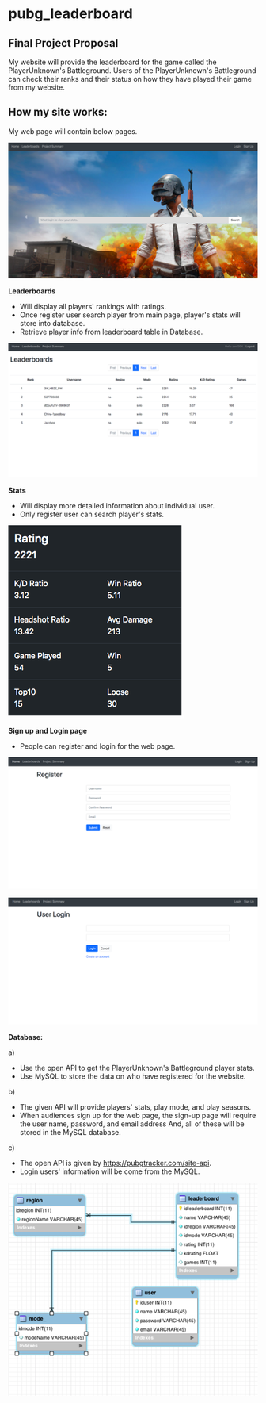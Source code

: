 # pubg_leaderboard

  
## Final Project Proposal
My website will provide the leaderboard for the game called the PlayerUnknown's Battleground. Users of the PlayerUnknown's Battleground can check their ranks and their status on how they have played their game from my website.

## How my site works:
My web page will contain below pages.

![Main page](https://github.com/Jaejun-Project/pubg_leaderboard/blob/master/ImgRead/main.png)

**Leaderboards**
- Will display all players' rankings with ratings. 
- Once register user search player from main page, player's stats will store into database.
- Retrieve player info from leaderboard table in Database. 

![leaderboard](https://github.com/Jaejun-Project/pubg_leaderboard/blob/master/ImgRead/leaderboard.png)

**Stats**
- Will display more detailed information about individual user.
- Only register user can search player's stats.

![](https://github.com/Jaejun-Project/pubg_leaderboard/blob/master/ImgRead/stat.png)

**Sign up and Login page**
- People can register and login for the web page.

![register](https://github.com/Jaejun-Project/pubg_leaderboard/blob/master/ImgRead/register.png)

![login](https://github.com/Jaejun-Project/pubg_leaderboard/blob/master/ImgRead/login.png)


**Database:**

a)

- Use the open API to get the PlayerUnknown's Battleground player stats. 
- Use MySQL to store the data on who have registered for the website. 

b)

- The given API will provide players' stats, play mode, and play seasons. 
- When audiences sign up for the web page, the sign-up page will require the user name, password, and 				email address And, all of these will be stored in the MySQL database. 

c)

- The open API is given by https://pubgtracker.com/site-api.
- Login users' information will be come from the MySQL. 

![](https://github.com/Jaejun-Project/pubg_leaderboard/blob/master/ImgRead/diagram.png)


